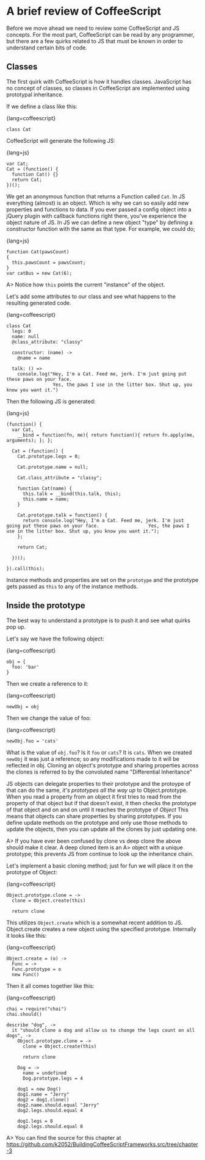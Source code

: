 #  A brief review of CoffeeScript

Before we move ahead we need to review some CoffeeScript and JS concepts.
For the most part, CoffeeScript can be read by any programmer, but there are a few quirks related to JS that must be 
known in order to understand certain bits of code.

## Classes

The first quirk with CoffeeScript is how it handles classes. JavaScript has no concept of classes, so classes in CoffeeScript are implemented using prototypal inheritance. 

If we define a class like this:

{lang=coffeescript}
~~~~~~~  
class Cat
~~~~~~~  

CoffeeScript will generate the following JS:

{lang=js}
~~~~~~~  
var Cat;
Cat = (function() {
  function Cat() {}
  return Cat;
})();
~~~~~~~

We get an anonymous function that returns a Function called `Cat`. In JS everything (almost) is an object.
Which is why we can so easily add new properties and functions to data. If you ever passed a config object into 
a jQuery plugin with callback functions right there, you've experience the object nature of JS. In JS we can define a new object "type" by defining a constructor function with the same as that type. For example, we could do;

{lang=js}
~~~~~~~ 
function Cat(pawsCount)
{
  this.pawsCount = pawsCount;
}
var catBus = new Cat(6);
~~~~~~~ 

A> Notice how `this` points the current "instance" of the object.

Let's add some attributes to our class and see what happens to the resulting generated code.

{lang=coffeescript}
~~~~~~~ 
class Cat
  legs: 0
  name: null
  @class_attribute: "classy"

  constructor: (name) ->
    @name = name

  talk: () =>
    console.log("Hey, I'm a Cat. Feed me, jerk. I'm just going put these paws on your face. 
                 Yes, the paws I use in the litter box. Shut up, you know you want it.")
~~~~~~~ 

Then the following JS is generated:

{lang=js}
~~~~~~~ 
(function() {
  var Cat,
    __bind = function(fn, me){ return function(){ return fn.apply(me, arguments); }; };

  Cat = (function() {
    Cat.prototype.legs = 0;

    Cat.prototype.name = null;

    Cat.class_attribute = "classy";

    function Cat(name) {
      this.talk = __bind(this.talk, this);
      this.name = name;
    }

    Cat.prototype.talk = function() {
      return console.log("Hey, I'm a Cat. Feed me, jerk. I'm just going put these paws on your face.                  Yes, the paws I use in the litter box. Shut up, you know you want it.");
    };

    return Cat;

  })();

}).call(this);
~~~~~~~ 

Instance methods and properties are set on the `prototype` and the prototype gets passed as `this` to any of the instance methods. 

## Inside the prototype

The best way to understand a prototype is to push it and see what quirks pop up. 

Let's say we have the following object:

{lang=coffeescript}
~~~~~~~  
obj = {
  foo: 'bar'
}
~~~~~~~ 

Then we create a reference to it:

{lang=coffeescript}
~~~~~~~  
newObj = obj
~~~~~~~ 

Then we change the value of foo:

{lang=coffeescript}
~~~~~~~  
newObj.foo = 'cats'
~~~~~~~ 

What is the value of `obj.foo`? Is it `foo` or `cats`? It is `cats`. 
When we created `newObj` it was just a reference; so any modifications made to it will be reflected in obj. Cloning an object's prototype and sharing properties across the clones is referred to by the convoluted name "Differential Inheritance"

JS objects can delegate properties to their prototype and the protoype of that can do the same, _it's prototypes all the way up_ to Object.prototype. When you read a property from an object it first tries to read from the property of that object but if that doesn't exist, it then checks the prototype of that object and on and on until it reaches the prototype of _Object_ This means that objects can share properties by sharing prototypes. If you define update methods on the prototype and only use those methods to update the objects, then you can update all the clones by just updating one.

A> If you have ever been confused by clone vs deep clone the above should make it clear. A deep cloned item is an 
A> object with a unique prototype; this prevents JS from continue to look up the inheritance chain.

Let's implement a basic cloning method; just for fun we will place it on the prototype of Object:

{lang=coffeescript}
~~~~~~~ 
Object.prototype.clone = ->
  clone = Object.create(this)

  return clone
~~~~~~~

This utilizes `Object.create` which is a somewhat recent addition to JS.  Object.create creates a new object using the specified prototype. Internally it looks like this:

{lang=coffeescript}
~~~~~~~ 
Object.create = (o) ->
  Func = ->
  Func.prototype = o
  new Func()
~~~~~~~

Then it all comes together like this:

{lang=coffeescript}
~~~~~~~ 
chai = require("chai")
chai.should()

describe "dog", ->
  it "should clone a dog and allow us to change the legs count on all dogs", ->
    Object.prototype.clone = ->
      clone = Object.create(this)

      return clone

    Dog = ->
      name = undefined
      Dog.prototype.legs = 4

    dog1 = new Dog()
    dog1.name = "Jerry"
    dog2 = dog1.clone()
    dog2.name.should.equal "Jerry"
    dog2.legs.should.equal 4
    
    dog1.legs = 8
    dog2.legs.should.equal 8   
~~~~~~~

A> You can find the source for this chapter at https://github.com/k2052/BuildingCoffeeScriptFrameworks.src/tree/chapter-3

